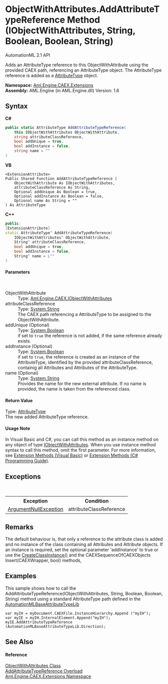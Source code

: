 # ObjectWithAttributes.AddAttributeTypeReference Method (IObjectWithAttributes, String, Boolean, Boolean, String)
AutomationML 2.1 API 

Adds an AttributeType reference to this ObjectWithAttribute using the provided CAEX path, referencing an AttributeType object. The AttributeType reference is added as a <a href="T_Aml_Engine_CAEX_AttributeType">AttributeType</a> object.

**Namespace:**&nbsp;<a href="N_Aml_Engine_CAEX_Extensions">Aml.Engine.CAEX.Extensions</a><br />**Assembly:**&nbsp;AML.Engine (in AML.Engine.dll) Version: 1.6

## Syntax

**C#**<br />
``` C#
public static AttributeType AddAttributeTypeReference(
	this IObjectWithAttributes ObjectWithAttribute,
	string attributeClassReference,
	bool addUnique = true,
	bool addInstance = false,
	string name = ""
)
```

**VB**<br />
``` VB
<ExtensionAttribute>
Public Shared Function AddAttributeTypeReference ( 
	ObjectWithAttribute As IObjectWithAttributes,
	attributeClassReference As String,
	Optional addUnique As Boolean = true,
	Optional addInstance As Boolean = false,
	Optional name As String = ""
) As AttributeType
```

**C++**<br />
``` C++
public:
[ExtensionAttribute]
static AttributeType^ AddAttributeTypeReference(
	IObjectWithAttributes^ ObjectWithAttribute, 
	String^ attributeClassReference, 
	bool addUnique = true, 
	bool addInstance = false, 
	String^ name = L""
)
```


#### Parameters
&nbsp;<dl><dt>ObjectWithAttribute</dt><dd>Type: <a href="T_Aml_Engine_CAEX_IObjectWithAttributes">Aml.Engine.CAEX.IObjectWithAttributes</a><br /></dd><dt>attributeClassReference</dt><dd>Type: <a href="https://docs.microsoft.com/dotnet/api/system.string" target="_parent" rel="noopener noreferrer">System.String</a><br />The CAEX path referencing a AttributeType to be assigned to the ObjectWithAttribute.</dd><dt>addUnique (Optional)</dt><dd>Type: <a href="https://docs.microsoft.com/dotnet/api/system.boolean" target="_parent" rel="noopener noreferrer">System.Boolean</a><br />if set to `true` the reference is not added, if the same reference already exists.</dd><dt>addInstance (Optional)</dt><dd>Type: <a href="https://docs.microsoft.com/dotnet/api/system.boolean" target="_parent" rel="noopener noreferrer">System.Boolean</a><br />if set to `true`, the reference is created as an instance of the AttributeType, identified by the provided attributeClassReference, containig all Attributes and Attributes of the AttributeType.</dd><dt>name (Optional)</dt><dd>Type: <a href="https://docs.microsoft.com/dotnet/api/system.string" target="_parent" rel="noopener noreferrer">System.String</a><br />Provides the name for the new external attribute. If no name is provided, the name is taken from the referenced class.</dd></dl>

#### Return Value
Type: <a href="T_Aml_Engine_CAEX_AttributeType">AttributeType</a><br />The new added AttributeType reference.

#### Usage Note
In Visual Basic and C#, you can call this method as an instance method on any object of type <a href="T_Aml_Engine_CAEX_IObjectWithAttributes">IObjectWithAttributes</a>. When you use instance method syntax to call this method, omit the first parameter. For more information, see <a href="https://docs.microsoft.com/dotnet/visual-basic/programming-guide/language-features/procedures/extension-methods" target="_blank" rel="noopener noreferrer">Extension Methods (Visual Basic)</a> or <a href="https://docs.microsoft.com/dotnet/csharp/programming-guide/classes-and-structs/extension-methods" target="_blank" rel="noopener noreferrer">Extension Methods (C# Programming Guide)</a>.

## Exceptions
&nbsp;<table><tr><th>Exception</th><th>Condition</th></tr><tr><td><a href="https://docs.microsoft.com/dotnet/api/system.argumentnullexception" target="_parent" rel="noopener noreferrer">ArgumentNullException</a></td><td>attributeClassReference</td></tr></table>

## Remarks
The default behaviour is, that only a reference to the attribute class is added and no instance of the class containing all Attributes and Attribute objects. If an instance is required, set the optional parameter 'addInstance' to true or use the <a href="M_Aml_Engine_CAEX_InterfaceFamilyType_CreateClassInstance">CreateClassInstance()</a> and the CAEXSequenceOfCAEXObjects Insert(CAEXWrapper, bool) methods,

## Examples
This sample shows how to call the AddAttributeTypeReference(IObjectWithAttributes, String, Boolean, Boolean, String) method using a standard AttributeType path defined in the <a href="T_Aml_Engine_AmlObjects_AutomationMLBaseAttributeTypeLib">AutomationMLBaseAttributeTypeLib</a>
```
var myIH = myDocument.CAEXFile.InstanceHierarchy.Append ("myIH");
var myIE = myIH.InternalElement.Append("myIH");
myIE.AddAttributeTypeReference (AutomationMLBaseAttributeTypeLib.Direction);
```


## See Also


#### Reference
<a href="T_Aml_Engine_CAEX_Extensions_ObjectWithAttributes">ObjectWithAttributes Class</a><br /><a href="Overload_Aml_Engine_CAEX_Extensions_ObjectWithAttributes_AddAttributeTypeReference">AddAttributeTypeReference Overload</a><br /><a href="N_Aml_Engine_CAEX_Extensions">Aml.Engine.CAEX.Extensions Namespace</a><br />